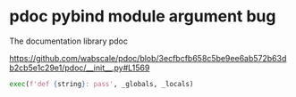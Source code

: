 # pdoc pybind module argument bug

The documentation library pdoc 


https://github.com/wabscale/pdoc/blob/3ecfbcfb658c5be9ee6ab572b63db2cb5e1c29e1/pdoc/__init__.py#L1569



```python
exec(f'def {string}: pass', _globals, _locals)
```





